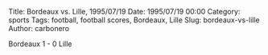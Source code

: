 Title: Bordeaux vs. Lille, 1995/07/19
Date: 1995/07/19 00:00
Category: sports
Tags: football, football scores, Bordeaux, Lille
Slug: bordeaux-vs-lille
Author: carbonero


Bordeaux 1 - 0 Lille
